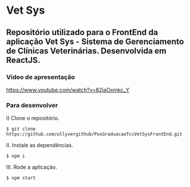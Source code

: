 # Vet Sys

## Repositório utilizado para o FrontEnd da aplicação Vet Sys - Sistema de Gerenciamento de Clínicas Veterinárias. Desenvolvida em ReactJS.

### Vídeo de apresentação

<https://www.youtube.com/watch?v=82jaOxmkc_Y>

### Para desenvolver

I)  Clone o repositório.
```console
$ git clone https://github.com/ollyvergithub/PosGraduacaoTccVetSysFrontEnd.git
```

II. Instale as dependências.

```console
$ npm i
```

III. Rode a aplicação.

```console
$ npm start
```
